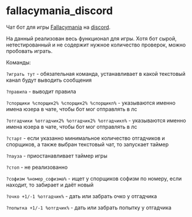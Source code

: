 # fallacymania_discord
Чат бот для игры [Fallacymania](http://fallacymania.com/) на [discord](https://discordapp.com/).

На данный реализован весь функционал для игры. Хотя бот сырой, нетестированный и не содержит нужное количество проверок, можно пробовать играть.

Команды:

```?играть тут``` - обязательная команда, устанавливает в какой текстовый канал будут выводить сообщения

```?правила``` - выводит правила

```?спорщики %спорщик2% %спорщик2% %спорщикn%``` - указываются именно имена юзера в чате, чтобы бот мог отправлять в лс

```?отгадчики %отгадчик2% %отгадчик2% %отгадчикn%``` - указываются именно имена юзера в чате, чтобы бот мог отправлять в лс

```?старт``` - если указанно минимальное количество отгадчиков и спорщиков, а также выбран текстовый чат, то запускает таймер

```?пауза``` - приостанавливает таймер игры

```?стоп``` - не реализованно

```?софизм %номер_софизма%``` - ищет у спорщиков софизм по номеру, если находит, то забирает и даёт новый

```?очко +1/-1 %отгадчик%``` - дать или забрать очко у отгадчика

```?попытка +1/-1 %отгдчик%``` - дать или забрать попытку у отгадчика

